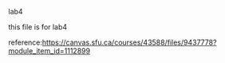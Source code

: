 lab4

this file is for lab4

reference:https://canvas.sfu.ca/courses/43588/files/9437778?module_item_id=1112899
